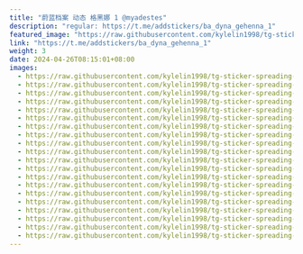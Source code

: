 ```yaml
---
title: "蔚蓝档案 动态 格黑娜 1 @myadestes"
description: "regular: https://t.me/addstickers/ba_dyna_gehenna_1"
featured_image: "https://raw.githubusercontent.com/kylelin1998/tg-sticker-spreading-worldwide-images/main/img/ae2b86c4-3787-47a0-9f06-0ded4c1a837e.jpg"
link: "https://t.me/addstickers/ba_dyna_gehenna_1"
weight: 3
date: 2024-04-26T08:15:01+08:00
images:
  - https://raw.githubusercontent.com/kylelin1998/tg-sticker-spreading-worldwide-images/main/img/ae2b86c4-3787-47a0-9f06-0ded4c1a837e.jpg
  - https://raw.githubusercontent.com/kylelin1998/tg-sticker-spreading-worldwide-images/main/img/e951e189-8290-4f66-9b4e-8143c4fddcdb.jpg
  - https://raw.githubusercontent.com/kylelin1998/tg-sticker-spreading-worldwide-images/main/img/2493d588-964c-4aa1-9b64-dcec4959137f.jpg
  - https://raw.githubusercontent.com/kylelin1998/tg-sticker-spreading-worldwide-images/main/img/77a90d05-b13f-4772-a3d8-2edbdfd22ad9.jpg
  - https://raw.githubusercontent.com/kylelin1998/tg-sticker-spreading-worldwide-images/main/img/d0a79e71-44a3-45de-9303-b4190b961027.jpg
  - https://raw.githubusercontent.com/kylelin1998/tg-sticker-spreading-worldwide-images/main/img/8afb55c7-d325-404d-bd36-270c298da75a.jpg
  - https://raw.githubusercontent.com/kylelin1998/tg-sticker-spreading-worldwide-images/main/img/b39df724-afb7-42b5-9358-68341eebf554.jpg
  - https://raw.githubusercontent.com/kylelin1998/tg-sticker-spreading-worldwide-images/main/img/22b6e5a3-e6ce-4a1f-ae21-d5692c147731.jpg
  - https://raw.githubusercontent.com/kylelin1998/tg-sticker-spreading-worldwide-images/main/img/ec9948ea-c530-4df9-b5bd-81dd48c36e58.jpg
  - https://raw.githubusercontent.com/kylelin1998/tg-sticker-spreading-worldwide-images/main/img/3a8bc759-2a8f-40ad-b38f-d0bf8fef28e1.jpg
  - https://raw.githubusercontent.com/kylelin1998/tg-sticker-spreading-worldwide-images/main/img/6dba4464-f5ce-4ee3-8126-8af4bf713314.jpg
  - https://raw.githubusercontent.com/kylelin1998/tg-sticker-spreading-worldwide-images/main/img/5ca74af5-5dfb-4304-a190-899e0bd8e94a.jpg
  - https://raw.githubusercontent.com/kylelin1998/tg-sticker-spreading-worldwide-images/main/img/de279f54-102d-4aa3-b81e-394eae6a6333.jpg
  - https://raw.githubusercontent.com/kylelin1998/tg-sticker-spreading-worldwide-images/main/img/4db24844-cb7c-4aeb-ba90-61e302c3383a.jpg
  - https://raw.githubusercontent.com/kylelin1998/tg-sticker-spreading-worldwide-images/main/img/b62901dc-6b66-4945-8626-a073b29f945b.jpg
  - https://raw.githubusercontent.com/kylelin1998/tg-sticker-spreading-worldwide-images/main/img/4d97a21f-4f3e-43c4-8291-f00c6bc23f12.jpg
  - https://raw.githubusercontent.com/kylelin1998/tg-sticker-spreading-worldwide-images/main/img/459df25d-253a-4e41-b399-8c1af60a1197.jpg
  - https://raw.githubusercontent.com/kylelin1998/tg-sticker-spreading-worldwide-images/main/img/89f81a77-b7ea-418b-9a9d-0ee28556f3ca.jpg
  - https://raw.githubusercontent.com/kylelin1998/tg-sticker-spreading-worldwide-images/main/img/f1256762-67c9-4304-9c4f-ac48591af676.jpg
  - https://raw.githubusercontent.com/kylelin1998/tg-sticker-spreading-worldwide-images/main/img/ec5500e5-6016-412c-9710-43aad6d9c2f7.jpg
---
```

